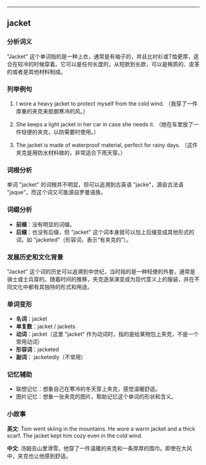 
---------------
## jacket
### 分析词义
"Jacket" 这个单词指的是一种上衣，通常是有袖子的，并且比衬衫或T恤更厚，适合在较冷的时候穿着。它可以是任何长度的，从短款到长款，可以是棉质的、皮革的或者是其他材料制成。

### 列举例句
1. I wore a heavy jacket to protect myself from the cold wind.
   （我穿了一件厚重的夹克来抵御寒冷的风。）

2. She keeps a light jacket in her car in case she needs it.
   （她在车里放了一件轻便的夹克，以防需要时使用。）

3. The jacket is made of waterproof material, perfect for rainy days.
   （这件夹克是用防水材料做的，非常适合下雨天穿。）

### 词根分析
单词 "jacket" 的词根并不明显，但可以追溯到古英语 "jacke"，源自古法语 "jaque"，而这个词又可能源自罗曼语族。

### 词缀分析
- **前缀**：没有明显的词缀。
- **后缀**：也没有后缀，但 "jacket" 这个词本身就可以加上后缀变成其他形式的词，如 "jacketed"（形容词，表示“有夹克的”）。

### 发展历史和文化背景
"Jacket" 这个词的历史可以追溯到中世纪，当时指的是一种轻便的外套，通常是骑士或士兵穿的。随着时间的推移，夹克逐渐演变成为现代意义上的服装，并在不同文化中都有其独特的形式和用途。

### 单词变形
- **名词**：jacket
- **单复数**：jacket / jackets
- **动词**：jacket（这里 "jacket" 作为动词时，指的是给某物包上夹克，不是一个常用动词）
- **形容词**：jacketed
- **副词**： jacketedly（不常用）

### 记忆辅助
- 联想记忆：想象自己在寒冷的冬天穿上夹克，感觉温暖舒适。
- 图片记忆：想象一张夹克的图片，帮助记忆这个单词的形状和含义。

### 小故事
**英文**:
Tom went skiing in the mountains. He wore a warm jacket and a thick scarf. The jacket kept him cozy even in the cold wind.

**中文**:
汤姆去山里滑雪。他穿了一件温暖的夹克和一条厚厚的围巾。即使在大风中，夹克也让他感到舒适。

